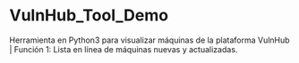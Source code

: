 # VulnHub_Tool_Demo
Herramienta en Python3 para visualizar máquinas de la plataforma VulnHub | Función 1: Lista en línea de máquinas nuevas y actualizadas.
